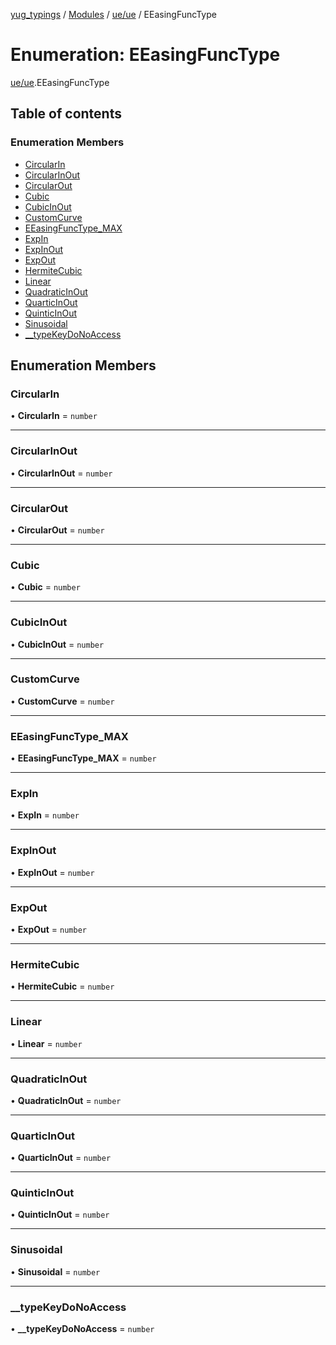 [yug_typings](../README.md) / [Modules](../modules.md) / [ue/ue](../modules/ue_ue.md) / EEasingFuncType

# Enumeration: EEasingFuncType

[ue/ue](../modules/ue_ue.md).EEasingFuncType

## Table of contents

### Enumeration Members

- [CircularIn](ue_ue.EEasingFuncType.md#circularin)
- [CircularInOut](ue_ue.EEasingFuncType.md#circularinout)
- [CircularOut](ue_ue.EEasingFuncType.md#circularout)
- [Cubic](ue_ue.EEasingFuncType.md#cubic)
- [CubicInOut](ue_ue.EEasingFuncType.md#cubicinout)
- [CustomCurve](ue_ue.EEasingFuncType.md#customcurve)
- [EEasingFuncType\_MAX](ue_ue.EEasingFuncType.md#eeasingfunctype_max)
- [ExpIn](ue_ue.EEasingFuncType.md#expin)
- [ExpInOut](ue_ue.EEasingFuncType.md#expinout)
- [ExpOut](ue_ue.EEasingFuncType.md#expout)
- [HermiteCubic](ue_ue.EEasingFuncType.md#hermitecubic)
- [Linear](ue_ue.EEasingFuncType.md#linear)
- [QuadraticInOut](ue_ue.EEasingFuncType.md#quadraticinout)
- [QuarticInOut](ue_ue.EEasingFuncType.md#quarticinout)
- [QuinticInOut](ue_ue.EEasingFuncType.md#quinticinout)
- [Sinusoidal](ue_ue.EEasingFuncType.md#sinusoidal)
- [\_\_typeKeyDoNoAccess](ue_ue.EEasingFuncType.md#__typekeydonoaccess)

## Enumeration Members

### CircularIn

• **CircularIn** = `number`

___

### CircularInOut

• **CircularInOut** = `number`

___

### CircularOut

• **CircularOut** = `number`

___

### Cubic

• **Cubic** = `number`

___

### CubicInOut

• **CubicInOut** = `number`

___

### CustomCurve

• **CustomCurve** = `number`

___

### EEasingFuncType\_MAX

• **EEasingFuncType\_MAX** = `number`

___

### ExpIn

• **ExpIn** = `number`

___

### ExpInOut

• **ExpInOut** = `number`

___

### ExpOut

• **ExpOut** = `number`

___

### HermiteCubic

• **HermiteCubic** = `number`

___

### Linear

• **Linear** = `number`

___

### QuadraticInOut

• **QuadraticInOut** = `number`

___

### QuarticInOut

• **QuarticInOut** = `number`

___

### QuinticInOut

• **QuinticInOut** = `number`

___

### Sinusoidal

• **Sinusoidal** = `number`

___

### \_\_typeKeyDoNoAccess

• **\_\_typeKeyDoNoAccess** = `number`
